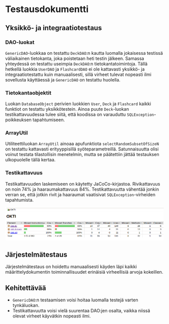 # Testausdokumentti

## Yksikkö- ja integraatiotestaus

### DAO-luokat

`GenericDAO`-luokkaa on testattu `DeckDAO`:n kautta luomalla jokaisessa testissä väliaikainen tietokanta, joka poistetaan heti testin jälkeen. Samassa yhteydessä on testattu useimpia `DeckDAO`:n tietokantatoimintoja. Tällä hetkellä luokkia `UserDAO` ja `FlashcardDAO` ei ole kattavasti yksikkö- ja integraatiotestattu kuin manuaalisesti, sillä virheet tulevat nopeasti ilmi sovellusta käyttäessä ja `GenericDAO` on testattu huolella.

### Tietokantaobjektit

Luokan `DatabaseObject` perivien luokkien `User`, `Deck` ja `Flashcard` kaikki funktiot on testattu yksikkötestein. Ainoa puute `Deck`-luokan testikattavuudessa tulee siitä, että koodissa on varauduttu `SQLException`-poikkeuksen tapahtumiseen.

### ArrayUtil

Utiliteettiluokan `ArrayUtil` ainoaa apufunktiota `selectRandomSubsetOfSizeN` on testattu kattavasti erityyppisillä syöteparametreillä. Satunnaisuutta olisi voinut testata tilastollisin menetelmin, mutta se päätettiin jättää testauksen ulkopuolelle tällä kertaa.

### Testikattavuus

Testikattavuuden laskemiseen on käytetty JaCoCo-kirjastoa. Rivikattavuus on noin 74% ja haaraumakattavuus 84%. Testikattavuutta vähentää jonkin verran se, että jotkin rivit ja haaraumat vaatisivat `SQLException`-virheiden tapahtumista.

![JaCoCo](https://github.com/Kalakuh/ohte/blob/master/dokumentaatio/jacoco.png)

## Järjestelmätestaus

Järjestelmätestaus on hoidettu manuaalisesti käyden läpi kaikki määrittelydokumentin toiminnallisuudet erinäisiä virheellisiä arvoja kokeillen.

## Kehitettävää

* `GenericDAO`:n testaamisen voisi hoitaa luomalla testejä varten tynkäluokan.
* Testikattavuutta voisi vielä suurentaa DAO:jen osalta, vaikka niissä olevat virheet käyvätkin nopeasti ilmi.

